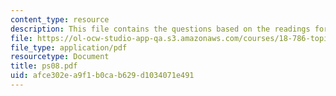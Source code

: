 ```yaml
---
content_type: resource
description: This file contains the questions based on the readings for the course.
file: https://ol-ocw-studio-app-qa.s3.amazonaws.com/courses/18-786-topics-in-algebraic-number-theory-spring-2006/afce302ea9f1b0cab629d1034071e491_ps08.pdf
file_type: application/pdf
resourcetype: Document
title: ps08.pdf
uid: afce302e-a9f1-b0ca-b629-d1034071e491
---
```

